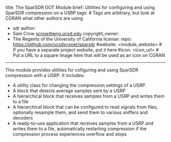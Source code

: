 title: The SparSDR OOT Module
brief: Utilities for configuring and using SparSDR compression on a USRP
tags: # Tags are arbitrary, but look at CGRAN what other authors are using
  - sdr
author:
  - Sam Crow <scrow@eng.ucsd.edu>
copyright_owner:
  - The Regents of the University of California
license:
repo: https://github.com/ucsdsysnet/sparsdr
#website: <module_website> # If you have a separate project website, put it here
#icon: <icon_url> # Put a URL to a square image here that will be used as an icon on CGRAN
---
This module provides utilities for cofiguring and using SparSDR compression
with a USRP. It includes:

* A utility class for changing the compression settings of a USRP
* A block that detects average samples sent by a USRP
* A hierarchical block that receives samples from a USRP and writes them to
a file
* A hierarchical block that can be configured to read signals from files,
optionally resample them, and send them to various sniffers and decoders
* A ready-to-use application that receives samples from a USRP and writes them
to a file, automatically restarting compression if the compression process
experiences overflow and stops
